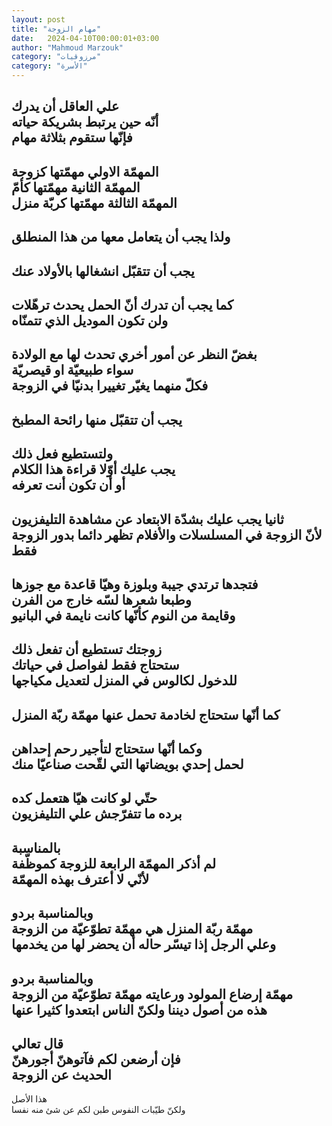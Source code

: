 ```yaml
---
layout: post
title: "مهام الزوجة"
date:   2024-04-10T00:00:01+03:00
author: "Mahmoud Marzouk"
category: "مرزوقيات"
category: "الأسرة"
---
```



علي العاقل أن يدرك  
أنّه حين يرتبط بشريكة حياته  
فإنّها ستقوم بثلاثة مهام  
-  
المهمّة الاولي مهمّتها كزوجة  
المهمّة الثانية مهمّتها كأمّ  
المهمّة الثالثة مهمّتها كربّة منزل  
-  
ولذا يجب أن يتعامل معها من هذا المنطلق  
-  
يجب أن تتقبّل انشغالها بالأولاد عنك  
-  
كما يجب أن تدرك أنّ الحمل يحدث ترهّلات  
ولن تكون الموديل الذي تتمنّاه  
-  
بغضّ النظر عن أمور أخري تحدث لها مع الولادة  
سواء طبيعيّة او قيصريّة  
فكلّ منهما يغيّر تغييرا بدنيّا في الزوجة  
-  
يجب أن تتقبّل منها رائحة المطبخ  
-  
ولتستطيع فعل ذلك  
يجب عليك أوّلا قراءة هذا الكلام  
أو أن تكون أنت تعرفه  
-  
ثانيا يجب عليك بشدّة الابتعاد عن مشاهدة
التليفزيون  
لأنّ الزوجة في المسلسلات والأفلام تظهر دائما بدور الزوجة
فقط  
-  
فتجدها ترتدي جيبة وبلوزة وهيّا قاعدة مع جوزها  
وطبعا شعرها لسّه خارج من الفرن  
وقايمة من النوم كأنّها كانت نايمة في البانيو  
-  
زوجتك تستطيع أن تفعل ذلك  
ستحتاج فقط لفواصل في حياتك  
للدخول لكالوس في المنزل لتعديل مكياجها  
-  
كما أنّها ستحتاج لخادمة تحمل عنها مهمّة ربّة
المنزل  
-  
وكما أنّها ستحتاج لتأجير رحم إحداهن  
لحمل إحدي بويضاتها التي لقّحت صناعيّا منك  
-  
حتّي لو كانت هيّا هتعمل كده  
برده ما تتفرّجش علي التليفزيون  
-  
بالمناسبة  
لم أذكر المهمّة الرابعة للزوجة كموظّفة  
لأنّي لا أعترف بهذه المهمّة  
-  
وبالمناسبة بردو  
مهمّة ربّة المنزل هي مهمّة تطوّعيّة من الزوجة  
وعلي الرجل إذا تيسّر حاله أن يحضر لها من يخدمها  
-  
وبالمناسبة بردو  
مهمّة إرضاع المولود ورعايته مهمّة تطوّعيّة من
الزوجة  
هذه من أصول ديننا ولكنّ الناس ابتعدوا كثيرا عنها  
-  
قال تعالي  
فإن أرضعن لكم فآتوهنّ أجورهنّ  
الحديث عن الزوجة  
-  
هذا الأصل  
ولكنّ طيّبات النفوس طبن لكم عن شئ منه نفسا
